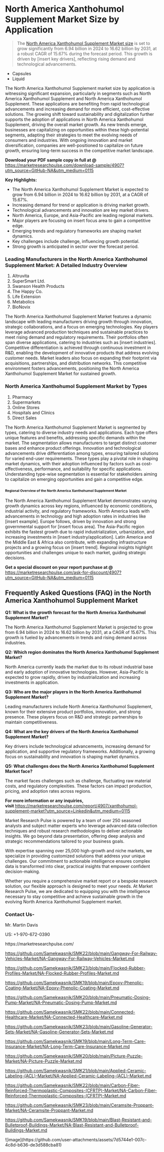 <h1>North America Xanthohumol Supplement Market&nbsp;Size by Application</h1><blockquote><p>The <a href="https://marketresearchpulse.com/download-sample/4907?utm_source=GitHub-NA&amp;utm_medium=0115">North America Xanthohumol Supplement Market size</a> is set to grow significantly from 6.94 billion in 2024 to 16.62 billion by 2031, at a robust CAGR of 15.67% during the forecast period. This growth is driven by [insert key drivers], reflecting rising demand and technological advancements.</p></blockquote><ul><li>Capsules<li> Liquid</li></ul><p>The North America Xanthohumol Supplement market size by application is witnessing significant expansion, particularly in segments such as North America Xanthohumol Supplement and North America Xanthohumol Supplement. These applications are benefiting from rapid technological advancements and increasing demand for more efficient, cost-effective solutions. The growing shift toward sustainability and digitalization further supports the adoption of applications in North America Xanthohumol Supplement, driving the overall market growth. As new trends emerge, businesses are capitalizing on opportunities within these high-potential segments, adapting their strategies to meet the evolving needs of consumers and industries. With ongoing innovation and market diversification, companies are well-positioned to capitalize on future growth, ensuring long-term success in the competitive market landscape.</p><p><strong>Download your PDF sample copy in full at @ </strong><a href="https://marketresearchpulse.com/download-sample/4907?utm_source=GitHub-NA&amp;utm_medium=0115">https://marketresearchpulse.com/download-sample/4907?utm_source=GitHub-NA&amp;utm_medium=0115</a></p><p><strong>Key Highlights: </strong></p><ul><li>The North America Xanthohumol Supplement Market is expected to grow from 6.94 billion in 2024 to 16.62 billion by 2031, at a CAGR of 15.67%.</li><li>Increasing demand for trend or application is driving market growth.</li><li>Technological advancements and innovation are key market drivers.</li><li>North America, Europe, and Asia-Pacific are leading regional markets.</li><li>Major players are focusing on insert focus area to gain a competitive edge.</li><li>Emerging trends and regulatory frameworks are shaping market dynamics.</li><li>Key challenges include challenge, influencing growth potential.</li><li>Strong growth is anticipated in sector over the forecast period.</li></ul><h3>Leading Manufacturers in the North America Xanthohumol Supplement Market: A Detailed Industry Overview</h3><ol><li>Altruvita</li><li>SuperSmart Ltd.</li><li>Swanson Health Products</li><li>The Happy Co.</li><li>Life Extension</li><li>Metabolics</li><li>BioNovix</li></ol><div class="flex max-w-full flex-col flex-grow"><div class="min-h-8 text-message flex w-full flex-col items-end gap-2 whitespace-normal break-words [.text-message+&amp;]:mt-5" dir="auto" data-message-author-role="assistant" data-message-id="fd8432e4-4910-450d-b182-61b7bfb0a01f" data-message-model-slug="gpt-4o"><div class="flex w-full flex-col gap-1 empty:hidden first:pt-[3px]"><div class="markdown prose w-full break-words dark:prose-invert light"><p>The North America Xanthohumol Supplement Market features a dynamic landscape with leading manufacturers driving growth through innovation, strategic collaborations, and a focus on emerging technologies. Key players leverage advanced production techniques and sustainable practices to meet rising demand and regulatory requirements. Their portfolios often span diverse applications, catering to industries such as [insert industries]. Competitive differentiation is achieved through continuous investment in R&amp;D, enabling the development of innovative products that address evolving customer needs. Market leaders also focus on expanding their footprint via acquisitions, partnerships, and distribution networks. This competitive environment fosters advancements, positioning the North America Xanthohumol Supplement Market for sustained growth.</p></div></div></div></div><h3>North America Xanthohumol Supplement Market by Types</h3><ol><li>Pharmacy<li> Supermarkets<li> Online Stores<li> Hospitals and Clinics<li> Direct Sales</li></ol><div class="flex max-w-full flex-col flex-grow"><div class="min-h-8 text-message flex w-full flex-col items-end gap-2 whitespace-normal break-words [.text-message+&amp;]:mt-5" dir="auto" data-message-author-role="assistant" data-message-id="084470be-0bb7-4664-bddf-5156b4f41249" data-message-model-slug="gpt-4o-mini"><div class="flex w-full flex-col gap-1 empty:hidden first:pt-[3px]"><div class="markdown prose w-full break-words dark:prose-invert light"><p>The North America Xanthohumol Supplement Market is segmented by types, catering to diverse industry needs and applications. Each type offers unique features and benefits, addressing specific demands within the market. The segmentation allows manufacturers to target distinct customer bases and enhance product offerings. Innovation and technological advancements drive differentiation among types, ensuring tailored solutions for varied end-user requirements. These types play a pivotal role in shaping market dynamics, with their adoption influenced by factors such as cost-effectiveness, performance, and suitability for specific applications. Understanding type-wise segmentation is essential for stakeholders aiming to capitalize on emerging opportunities and gain a competitive edge.</p></div></div></div></div><h3><span style="font-size: 11px;">Regional Overview of the North America Xanthohumol Supplement Market</span></h3><div class="flex max-w-full flex-col flex-grow"><div class="min-h-8 text-message flex w-full flex-col items-end gap-2 whitespace-normal break-words [.text-message+&amp;]:mt-5" dir="auto" data-message-author-role="assistant" data-message-id="e9038762-ce64-4e30-91c9-9bd413514231" data-message-model-slug="gpt-4o-mini"><div class="flex w-full flex-col gap-1 empty:hidden first:pt-[3px]"><div class="markdown prose w-full break-words dark:prose-invert light"><p>The North America Xanthohumol Supplement Market demonstrates varying growth dynamics across key regions, influenced by economic conditions, industrial activity, and regulatory frameworks. North America leads with advancements in technology and high adoption rates in industries like [insert example]. Europe follows, driven by innovation and strong governmental support for [insert focus area]. The Asia-Pacific region exhibits the fastest growth due to rapid industrialization, urbanization, and increasing investments in [insert industry/application]. Latin America and the Middle East &amp; Africa also contribute, with expanding infrastructure projects and a growing focus on [insert trend]. Regional insights highlight opportunities and challenges unique to each market, guiding strategic decisions.</p></div></div></div></div><p><strong>Get a special discount on your report purchase at @ </strong><a href="https://marketresearchpulse.com/ask-for-discount/4907?utm_source=GitHub-NA&amp;utm_medium=0115">https://marketresearchpulse.com/ask-for-discount/4907?utm_source=GitHub-NA&amp;utm_medium=0115</a></p><h2>Frequently Asked Questions (FAQ) in the North America Xanthohumol Supplement Market</h2><p><strong>Q1: What is the growth forecast for the North America Xanthohumol Supplement Market?</strong></p><p>The North America Xanthohumol Supplement Market is projected to grow from 6.94 billion in 2024 to 16.62 billion by 2031, at a CAGR of 15.67%. This growth is fueled by advancements in trends and rising demand across industries.</p><p><strong>Q2: Which region dominates the North America Xanthohumol Supplement Market?</strong></p><p>North America currently leads the market due to its robust industrial base and early adoption of innovative technologies. However, Asia-Pacific is expected to grow rapidly, driven by industrialization and increasing investments in application.</p><p><strong>Q3: Who are the major players in the North America Xanthohumol Supplement Market?</strong></p><p>Leading manufacturers include North America Xanthohumol Supplement, known for their extensive product portfolios, innovation, and strong presence. These players focus on R&amp;D and strategic partnerships to maintain competitiveness.</p><p><strong>Q4: What are the key drivers of the North America Xanthohumol Supplement Market?</strong></p><p>Key drivers include technological advancements, increasing demand for application, and supportive regulatory frameworks. Additionally, a growing focus on sustainability and innovation is shaping market dynamics.</p><p><strong>Q5: What challenges does the North America Xanthohumol Supplement Market face?</strong></p><p>The market faces challenges such as challenge, fluctuating raw material costs, and regulatory complexities. These factors can impact production, pricing, and adoption rates across regions.</p><p><strong>For more information or any inquiries, visit&nbsp;</strong><a href="https://marketresearchpulse.com/report/4907/xanthohumol-supplement-market?utm_source=Linkedin&utm_medium=0115">https://marketresearchpulse.com/report/4907/xanthohumol-supplement-market?utm_source=Linkedin&utm_medium=0115</a></p><p>Market Research Pulse is powered by a team of over 250 seasoned analysts and subject matter experts who leverage advanced data collection techniques and robust research methodologies to deliver actionable insights. We go beyond data presentation, offering deep analysis and strategic recommendations tailored to your business goals.</p><p>With expertise spanning over 25,000 high-growth and niche markets, we specialize in providing customized solutions that address your unique challenges. Our commitment to actionable intelligence ensures complex data is transformed into clear, practical insights that empower confident decision-making.</p><p>Whether you require a comprehensive market report or a bespoke research solution, our flexible approach is designed to meet your needs. At Market Research Pulse, we are dedicated to equipping you with the intelligence necessary to stay competitive and achieve sustainable growth in the evolving North America Xanthohumol Supplement market.</p><h3><strong>Contact Us-</strong></h3><p>Mr. Martin Davis</p><p>US: +1-970-672-0390</p><p>https://marketresearchpulse.com/</p><p><a href="https://github.com/Samekwasnik/SMK22/blob/main/Gangway-For-Railway-Vehicles-Market/NA-Gangway-For-Railway-Vehicles-Market.md">https://github.com/Samekwasnik/SMK22/blob/main/Gangway-For-Railway-Vehicles-Market/NA-Gangway-For-Railway-Vehicles-Market.md</a></p><p><a href="https://github.com/Samekwasnik/SMK23/blob/main/Flocked-Rubber-Profiles-Market/NA-Flocked-Rubber-Profiles-Market.md">https://github.com/Samekwasnik/SMK23/blob/main/Flocked-Rubber-Profiles-Market/NA-Flocked-Rubber-Profiles-Market.md</a></p><p><a href="https://github.com/Samekwasnik/SMK19/blob/main/Epoxy-Phenolic-Coating-Market/NA-Epoxy-Phenolic-Coating-Market.md">https://github.com/Samekwasnik/SMK19/blob/main/Epoxy-Phenolic-Coating-Market/NA-Epoxy-Phenolic-Coating-Market.md</a></p><p><a href="https://github.com/Samekwasnik/SMK20/blob/main/Pneumatic-Dosing-Pump-Market/NA-Pneumatic-Dosing-Pump-Market.md">https://github.com/Samekwasnik/SMK20/blob/main/Pneumatic-Dosing-Pump-Market/NA-Pneumatic-Dosing-Pump-Market.md</a></p><p><a href="https://github.com/Samekwasnik/SMK22/blob/main/Connected-Healthcare-Market/NA-Connected-Healthcare-Market.md">https://github.com/Samekwasnik/SMK22/blob/main/Connected-Healthcare-Market/NA-Connected-Healthcare-Market.md</a></p><p><a href="https://github.com/Samekwasnik/SMK23/blob/main/Gasoline-Generator-Sets-Market/NA-Gasoline-Generator-Sets-Market.md">https://github.com/Samekwasnik/SMK23/blob/main/Gasoline-Generator-Sets-Market/NA-Gasoline-Generator-Sets-Market.md</a></p><p><a href="https://github.com/Samekwasnik/SMK19/blob/main/Long-Term-Care-Insurance-Market/NA-Long-Term-Care-Insurance-Market.md">https://github.com/Samekwasnik/SMK19/blob/main/Long-Term-Care-Insurance-Market/NA-Long-Term-Care-Insurance-Market.md</a></p><p><a href="https://github.com/Samekwasnik/SMK20/blob/main/Picture-Puzzle-Market/NA-Picture-Puzzle-Market.md">https://github.com/Samekwasnik/SMK20/blob/main/Picture-Puzzle-Market/NA-Picture-Puzzle-Market.md</a></p><p><a href="https://github.com/Samekwasnik/SMK21/blob/main/Applied-Ceramic-Labeling-(ACL)-Market/NA-Applied-Ceramic-Labeling-(ACL)-Market.md">https://github.com/Samekwasnik/SMK21/blob/main/Applied-Ceramic-Labeling-(ACL)-Market/NA-Applied-Ceramic-Labeling-(ACL)-Market.md</a></p><p><a href="https://github.com/Samekwasnik/SMK22/blob/main/Carbon-Fiber-Reinforced-Thermoplastic-Composites-(CFRTP)-Market/NA-Carbon-Fiber-Reinforced-Thermoplastic-Composites-(CFRTP)-Market.md">https://github.com/Samekwasnik/SMK22/blob/main/Carbon-Fiber-Reinforced-Thermoplastic-Composites-(CFRTP)-Market/NA-Carbon-Fiber-Reinforced-Thermoplastic-Composites-(CFRTP)-Market.md</a></p><p><a href="https://github.com/Samekwasnik/SMK23/blob/main/Ceramsite-Proppant-Market/NA-Ceramsite-Proppant-Market.md">https://github.com/Samekwasnik/SMK23/blob/main/Ceramsite-Proppant-Market/NA-Ceramsite-Proppant-Market.md</a></p><p><a href="https://github.com/Samekwasnik/SMK19/blob/main/Blast-Resistant-and-Bulletproof-Buildings-Market/NA-Blast-Resistant-and-Bulletproof-Buildings-Market.md">https://github.com/Samekwasnik/SMK19/blob/main/Blast-Resistant-and-Bulletproof-Buildings-Market/NA-Blast-Resistant-and-Bulletproof-Buildings-Market.md</a></p>
![image](https://github.com/user-attachments/assets/7d5744e1-007c-4c8d-b636-de3d588cba81)
